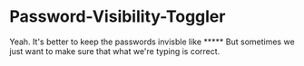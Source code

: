 # Password-Visibility-Toggler
Yeah. It's better to keep the passwords invisble like *****  But sometimes we just want to make sure that what we're typing is correct.
